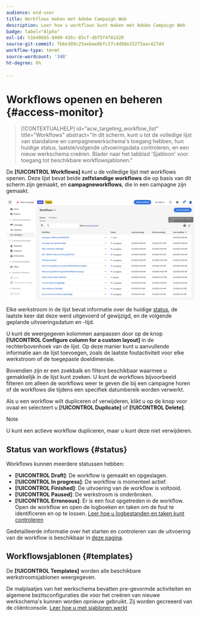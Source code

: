 ```yaml
---
audience: end-user
title: Workflows maken met Adobe Campaign Web
description: Leer hoe u workflows kunt maken met Adobe Campaign Web
badge: label="Alpha"
exl-id: 51648665-8400-426c-85cf-dbf5f4f81d20
source-git-commit: fb6e389c25aebae8bfc17c4d88e33273aac427dd
workflow-type: tm+mt
source-wordcount: '348'
ht-degree: 0%

---
```


# Workflows openen en beheren {#access-monitor}

>[!CONTEXTUALHELP]
>id="acw_targeting_workflow_list"
>title="Workflows"
>abstract="In dit scherm, kunt u tot de volledige lijst van standalone en campagnewerkschema&#39;s toegang hebben, hun huidige status, laatste/volgende uitvoeringsdata controleren, en een nieuw werkschema creëren. Blader naar het tabblad &#39;Sjabloon&#39; voor toegang tot beschikbare workflowsjablonen."

De **[!UICONTROL Workflows]** kunt u de volledige lijst met workflows openen. Deze lijst bevat beide **zelfstandige workflows** die op basis van dit scherm zijn gemaakt, en **campagneworkflows**, die in een campagne zijn gemaakt.

![](assets/workflow-list.png)

Elke werkstroom in de lijst bevat informatie over de huidige [status](#status), de laatste keer dat deze werd uitgevoerd of gewijzigd, en de volgende geplande uitvoeringsdatum en -tijd.

U kunt de weergegeven kolommen aanpassen door op de knop **[!UICONTROL Configure column for a custom layout]** in de rechterbovenhoek van de lijst. Op deze manier kunt u aanvullende informatie aan de lijst toevoegen, zoals de laatste foutactiviteit voor elke werkstroom of de toegepaste doeldimensie.

Bovendien zijn er een zoekbalk en filters beschikbaar waarmee u gemakkelijk in de lijst kunt zoeken. U kunt de workflows bijvoorbeeld filteren om alleen de workflows weer te geven die bij een campagne horen of de workflows die tijdens een specifiek datumbereik worden verwerkt.

Als u een workflow wilt dupliceren of verwijderen, klikt u op de knop voor ovaal en selecteert u **[!UICONTROL Duplicate]** of **[!UICONTROL Delete]**.

>[!NOTE]
>
>U kunt een actieve workflow dupliceren, maar u kunt deze niet verwijderen.

## Status van workflows {#status}

Workflows kunnen meerdere statussen hebben:

* **[!UICONTROL Draft]**: De workflow is gemaakt en opgeslagen.
* **[!UICONTROL In progress]**: De workflow is momenteel actief.
* **[!UICONTROL Finished]**: De uitvoering van de workflow is voltooid.
* **[!UICONTROL Paused]**: De werkstroom is onderbroken.
* **[!UICONTROL Erroneous]**: Er is een fout opgetreden in de workflow. Open de workflow en open de logboeken en taken om de fout te identificeren en op te lossen. [Leer hoe u logbestanden en taken kunt controleren](start-monitor-workflows.md#logs-tasks)

Gedetailleerde informatie over het starten en controleren van de uitvoering van de workflow is beschikbaar in [deze pagina](start-monitor-workflows.md).

## Workflowsjablonen {#templates}

De **[!UICONTROL Templates]** worden alle beschikbare werkstroomsjablonen weergegeven.

De malplaatjes van het werkschema bevatten pre-gevormde activiteiten en algemene bezitsconfiguraties die voor het creëren van nieuwe werkschema&#39;s kunnen worden opnieuw gebruikt. Zij worden gecreeerd van de cliëntconsole. [Leer hoe u met sjablonen werkt](https://experienceleague.adobe.com/docs/campaign/automation/workflows/introduction/build-a-workflow.html#workflow-templates)
